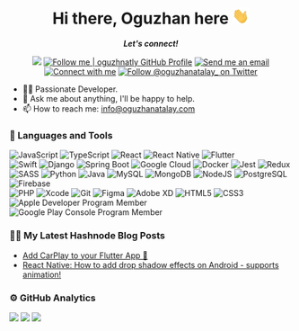 <h1 align="center">Hi there, Oguzhan here <img src="assets/hi.gif" width="30px"></h1>
<p align="center"><b><i>Let's connect!</i></b><img src="https://hit.yhype.me/github/profile?user_id=54781138" alt="" width="0" /></p>
<p align="center">
  <img src="https://komarev.com/ghpvc/?username=oguzhnatly&style=flat-square" />
  <a target="_blank" href="https://github.com/oguzhnatly"><img alt="Follow me | oguzhnatly GitHub Profile" src="https://img.shields.io/github/followers/oguzhnatly?label=Follow&style=flat-square"></a>
  <!--<a href="https://api.whatsapp.com/send?phone=+905533480648&text=Hello%20Oguzhan,%20I%20got%20your%20contact%20from%20your%20Github%20profile" alt="Connect on Whatsapp"><img src="https://img.shields.io/badge/Whatsapp-%2325D366.svg?&style=flat-square&logo=whatsapp&logoColor=white" /></a>-->
  <a target="_blank" href="mailto:info@oguzhanatalay.com"><img alt="Send me an email" src="https://img.shields.io/badge/Email-c14438.svg?&style=flat-square&logo=gmail&logoColor=white"></a>
  <a target="_blank" href="https://www.linkedin.com/in/oguzhanatalay/"><img alt="Connect with me" src="https://img.shields.io/badge/LinkedIn-blue.svg?&style=flat-square&logo=linkedin&logoColor=white"></a>
  <a target="_blank" href="https://twitter.com/oguzhanatalay_"><img alt="Follow @oguzhanatalay_ on Twitter" src="https://img.shields.io/twitter/follow/oguzhanatalay_?label=Follow%20me&style=social"></a>
</p>
<ul>
  <li>👨‍💻 Passionate Developer.</li>
  <li>💬 Ask me about anything, I'll be happy to help.</li>
  <li>📫 How to reach me: <a href="mailto:info@oguzhanatalay.com">info@oguzhanatalay.com</a></li>
</ul>

<h3>🚀 Languages and Tools</h3>

![JavaScript](https://img.shields.io/badge/javascript-%23F7DF1E.svg?&style=for-the-badge&logo=javascript&logoColor=white)
![TypeScript](https://img.shields.io/badge/typescript-%23007ACC.svg?style=for-the-badge&logo=typescript&logoColor=white)
![React](https://img.shields.io/badge/react-%2320232A.svg?&style=for-the-badge&logo=react&logoColor=%2361DAFB)
![React Native](https://img.shields.io/badge/react%20native-%2320232A.svg?&style=for-the-badge&logo=react&logoColor=%2361DAFB)
![Flutter](https://img.shields.io/badge/Flutter-%2302569B.svg?style=for-the-badge&logo=Flutter&logoColor=white)
<br>
![Swift](https://img.shields.io/badge/swift-%23f55b00.svg?&style=for-the-badge&logo=swift&logoColor=white)
![Django](https://img.shields.io/badge/Django-092E20?style=for-the-badge&logo=django&logoColor=white)
![Spring Boot](https://img.shields.io/badge/springboot-%236DB33F.svg?style=for-the-badge&logo=springboot&logoColor=white)
![Google Cloud](https://img.shields.io/badge/google%20cloud-%234285F4.svg?&style=for-the-badge&logo=google%20cloud&logoColor=white)
![Docker](https://img.shields.io/badge/docker-%230db7ed.svg?style=for-the-badge&logo=docker&logoColor=white)
![Jest](https://img.shields.io/badge/-jest-%23C21325?style=for-the-badge&logo=jest&logoColor=white)
![Redux](https://img.shields.io/badge/redux-%23593d88.svg?style=for-the-badge&logo=redux&logoColor=white)
<br>
![SASS](https://img.shields.io/badge/SASS-hotpink.svg?style=for-the-badge&logo=SASS&logoColor=white)
![Python](https://img.shields.io/badge/Python-2b5b84?style=for-the-badge&logo=python&logoColor=white)
![Java](https://img.shields.io/badge/java-%23ED8B00.svg?style=for-the-badge&logo=java&logoColor=white)
![MySQL](https://img.shields.io/badge/mysql-%2300f.svg?style=for-the-badge&logo=mysql&logoColor=white)
![MongoDB](https://img.shields.io/badge/mongodb-%2347A248.svg?&style=for-the-badge&logo=mongodb&logoColor=white)
![NodeJS](https://img.shields.io/badge/node.js-6DA55F?style=for-the-badge&logo=node.js&logoColor=white)
![PostgreSQL](https://img.shields.io/badge/postgresql-%23336791.svg?&style=for-the-badge&logo=postgresql&logoColor=white)
![Firebase](https://img.shields.io/badge/firebase-%23FFCA28.svg?&style=for-the-badge&logo=firebase&logoColor=black)
<br>
![PHP](https://img.shields.io/badge/php-%23777BB4.svg?&style=for-the-badge&logo=php&logoColor=white)
![Xcode](https://img.shields.io/badge/Xcode-007ACC?style=for-the-badge&logo=Xcode&logoColor=white)
![Git](https://img.shields.io/badge/git-%23F05032.svg?&style=for-the-badge&logo=git&logoColor=white)
![Figma](https://img.shields.io/badge/figma-%23F24E1E.svg?&style=for-the-badge&logo=figma&logoColor=white)
![Adobe XD](https://img.shields.io/badge/adobe%20xd-%23FF3366.svg?&style=for-the-badge&logo=adobe%20xd&logoColor=white)
![HTML5](https://img.shields.io/badge/html5-%23E34F26.svg?&style=for-the-badge&logo=html5&logoColor=white)
![CSS3](https://img.shields.io/badge/css3-%231572B6.svg?&style=for-the-badge&logo=css3&logoColor=white)
<br>
![Apple Developer Program Member](https://img.shields.io/badge/Apple_Developer-0D96F6?style=for-the-badge&logo=app-store&logoColor=white)
![Google Play Console Program Member](https://img.shields.io/badge/Play_Console_Developer-414141?style=for-the-badge&logo=google-play&logoColor=white)

<h3>✍🏻 My Latest Hashnode Blog Posts</h3>

<!-- HASHNODE:START -->
- [Add CarPlay to your Flutter App 🚗](https://blog.oguzhanatalay.com/add-carplay-to-your-flutter-app)
- [React Native: How to add drop shadow effects on Android - supports animation!](https://blog.oguzhanatalay.com/react-native-how-to-add-drop-shadow-effects-on-android-supports-animation)
<!-- HASHNODE:END -->

<h3>⚙️ GitHub Analytics</h3>
<p>
  <img src="https://github-readme-stats.vercel.app/api?username=oguzhnatly&show_icons=true&theme=gotham&hide_border=1&count_private=true" />
  <!--<img src="https://github-readme-stats.vercel.app/api/top-langs/?username=oguzhnatly&layout=compact&theme=gotham&hide_border=1" />-->
  <img src="https://github-readme-streak-stats.herokuapp.com/?user=oguzhnatly&theme=gotham&hide_border=true&date_format=M%20j%5B%2C%20Y%5D&fire=DD2727" />
  <img src="https://github-profile-trophy.vercel.app/?username=oguzhnatly&theme=darkhub&no-bg=true&no-frame=true&row=1&column=6" />
</p>
